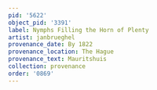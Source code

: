 ```yaml
---
pid: '5622'
object_pid: '3391'
label: Nymphs Filling the Horn of Plenty
artist: janbrueghel
provenance_date: By 1822
provenance_location: The Hague
provenance_text: Mauritshuis
collection: provenance
order: '0869'
---
```

